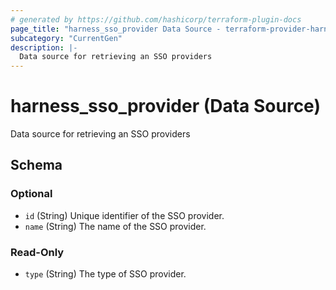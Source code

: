 ```yaml
---
# generated by https://github.com/hashicorp/terraform-plugin-docs
page_title: "harness_sso_provider Data Source - terraform-provider-harness"
subcategory: "CurrentGen"
description: |-
  Data source for retrieving an SSO providers
---
```


# harness_sso_provider (Data Source)

Data source for retrieving an SSO providers



<!-- schema generated by tfplugindocs -->
## Schema

### Optional

- `id` (String) Unique identifier of the SSO provider.
- `name` (String) The name of the SSO provider.

### Read-Only

- `type` (String) The type of SSO provider.


